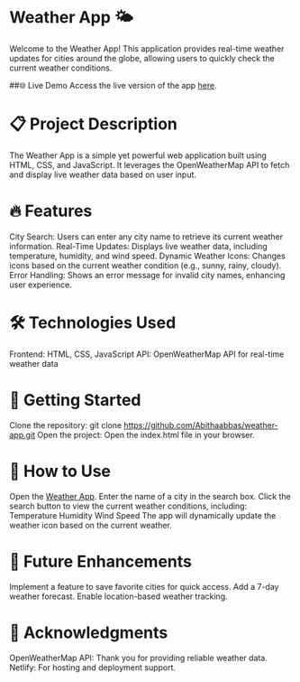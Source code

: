# Weather App 🌤️
Welcome to the Weather App! This application provides real-time weather updates for cities around the globe, allowing users to quickly check the current weather conditions.

##🌐 Live Demo
Access the live version of the app [here](https://weather-app-3c5f57.netlify.app).

# 📋 Project Description
The Weather App is a simple yet powerful web application built using HTML, CSS, and JavaScript. It leverages the OpenWeatherMap API to fetch and display live weather data based on user input.

# 🔥 Features
City Search: Users can enter any city name to retrieve its current weather information.
Real-Time Updates: Displays live weather data, including temperature, humidity, and wind speed.
Dynamic Weather Icons: Changes icons based on the current weather condition (e.g., sunny, rainy, cloudy).
Error Handling: Shows an error message for invalid city names, enhancing user experience.

# 🛠️ Technologies Used
Frontend: HTML, CSS, JavaScript
API: OpenWeatherMap API for real-time weather data

# 🚀 Getting Started
Clone the repository:
git clone https://github.com/Abithaabbas/weather-app.git
Open the project: Open the index.html file in your browser.

# 📝 How to Use
Open the [Weather App](https://weather-app-3c5f57.netlify.app).
Enter the name of a city in the search box.
Click the search button to view the current weather conditions, including:
Temperature
Humidity
Wind Speed
The app will dynamically update the weather icon based on the current weather.

# 📌 Future Enhancements
Implement a feature to save favorite cities for quick access.
Add a 7-day weather forecast.
Enable location-based weather tracking.

# 🙌 Acknowledgments
OpenWeatherMap API: Thank you for providing reliable weather data.
Netlify: For hosting and deployment support.
